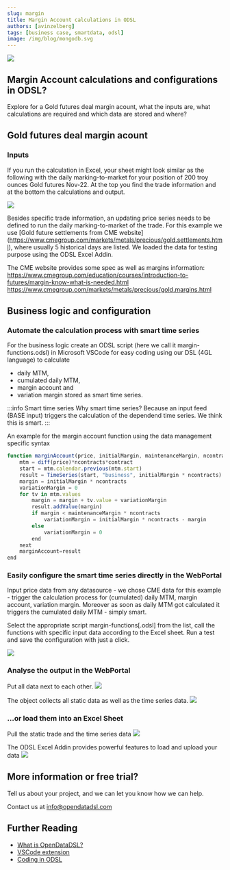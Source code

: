 ```yaml
---
slug: margin
title: Margin Account calculations in ODSL
authors: [avinzelberg]
tags: [business case, smartdata, odsl]
image: /img/blog/mongodb.svg
---
```


<div className="row">
  <div className="column">
    <img src="/img/blog/data-model.jpg"/>
  </div>
  <div className="column">
  <h2>Margin Account calculations and configurations in ODSL?</h2>  
    Explore for a Gold futures deal margin acount, what the inputs are, 
	what calculations are required and which data are stored and where?
  </div>
</div>

<!--truncate-->

## Gold futures deal margin acount 

### Inputs
If you run the calculation in Excel, your sheet might look similar as the following with the daily marking-to-market for your position of 200 troy ounces Gold futures Nov-22.
At the top you find the trade information and at the bottom the calculations and output.

![](excel.png)

Besides specific trade information, an updating price series needs to be defined to run the daily marking-to-market of the trade.
For this example we use [Gold future settlements from CME website] (https://www.cmegroup.com/markets/metals/precious/gold.settlements.html), 
where usually 5 historical days are listed. We loaded the data for testing purpose using the ODSL Excel Addin. 

The CME website provides some spec as well as margins information:
https://www.cmegroup.com/education/courses/introduction-to-futures/margin-know-what-is-needed.html
https://www.cmegroup.com/markets/metals/precious/gold.margins.html

## Business logic and configuration

### Automate the calculation process with smart time series
For the business logic create an ODSL script (here we call it margin-functions.odsl) in Microsoft VSCode 
for easy coding using our DSL (4GL language) to calculate 
* daily MTM, 
* cumulated daily MTM, 
* margin account and 
* variation margin 
stored as smart time series. 

:::info Smart time series
Why smart time series? Because an input feed (BASE input) triggers the 
calculation of the dependend time series. We think this is smart.
:::

An example for the margin account function using the data management specific syntax

```js
function marginAccount(price, initialMargin, maintenanceMargin, ncontracts, contract)
    mtm = diff(price)*ncontracts*contract
    start = mtm.calendar.previous(mtm.start)
    result = TimeSeries(start, "business", initialMargin * ncontracts)
    margin = initialMargin * ncontracts
    variationMargin = 0
    for tv in mtm.values
        margin = margin + tv.value + variationMargin
        result.addValue(margin)
        if margin < maintenanceMargin * ncontracts
            variationMargin = initialMargin * ncontracts - margin
        else
            variationMargin = 0
        end
    next
    marginAccount=result
end
```

### Easily configure the smart time series directly in the WebPortal
Input price data from any datasource - we chose CME data for this example - trigger the calculation process for (cumulated) daily MTM, margin account, variation margin. 
Moreover as soon as daily MTM got calculated it triggers the cumulated daily MTM - simply smart.

Select the appropriate script margin-functions[.odsl] from the list, call the functions with specific input data according to the Excel sheet.
Run a test and save the configuration with just a click.

![](smartConfig.png)

### Analyse the output in the WebPortal
Put all data next to each other.
![](data.png)

The object collects all static data as well as the time series data.
![](object.png)

### ...or load them into an Excel Sheet
Pull the static trade and the time series data
![](excel-odsl.png)

The ODSL Excel Addin provides powerful features to load and upload your data
![](excel-odsl-config.png)


## More information or free trial?
Tell us about your project, and we can let you know how we can help.

Contact us at [info@opendatadsl.com](mailto:info@opendatadsl.com)

## Further Reading
* [What is OpenDataDSL?](https://doc.opendatadsl.com/docs/product/intro)
* [VSCode extension](https://doc.opendatadsl.com/docs/user/vscode)
* [Coding in ODSL](https://doc.opendatadsl.com/docs/odsl)